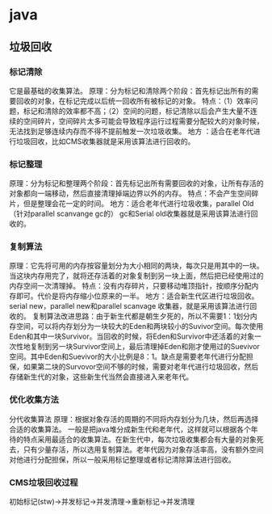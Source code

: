 # java

## 垃圾回收

### 标记清除
它是最基础的收集算法。
原理：分为标记和清除两个阶段：首先标记出所有的需要回收的对象，在标记完成以后统一回收所有被标记的对象。
特点：（1）效率问题，标记和清除的效率都不高；（2）空间的问题，标记清除以后会产生大量不连续的空间碎片，空间碎片太多可能会导致程序运行过程需要分配较大的对象时候，无法找到足够连续内存而不得不提前触发一次垃圾收集。
地方 ：适合在老年代进行垃圾回收，比如CMS收集器就是采用该算法进行回收的。

### 标记整理
原理：分为标记和整理两个阶段：首先标记出所有需要回收的对象，让所有存活的对象都向一端移动，然后直接清理掉端边界以外的内存。
特点：不会产生空间碎片，但是整理会花一定的时间。
地方：适合老年代进行垃圾收集，parallel Old（针对parallel scanvange gc的） gc和Serial old收集器就是采用该算法进行回收的。

### 复制算法

原理：它先将可用的内存按容量划分为大小相同的两块，每次只是用其中的一块。当这块内存用完了，就将还存活着的对象复制到另一块上面，然后把已经使用过的内存空间一次清理掉。
特点：没有内存碎片，只要移动堆顶指针，按顺序分配内存即可。代价是将内存缩小位原来的一半。
地方：适合新生代区进行垃圾回收。serial new，parallel new和parallel scanvage
收集器，就是采用该算法进行回收的。
复制算法改进思路：由于新生代都是朝生夕死的，所以不需要1：1划分内存空间，可以将内存划分为一块较大的Eden和两块较小的Suvivor空间。每次使用Eden和其中一块Survivor。当回收的时候，将Eden和Survivor中还活着的对象一次性地复制到另一块Survivor空间上，最后清理掉Eden和刚才使用过的Suevivor空间。其中Eden和Suevivor的大小比例是8：1。缺点是需要老年代进行分配担保，如果第二块的Survovor空间不够的时候，需要对老年代进行垃圾回收，然后存储新生代的对象，这些新生代当然会直接进入来老年代。

### 优化收集方法

分代收集算法
原理：根据对象存活的周期的不同将内存划分为几块，然后再选择合适的收集算法。
一般是把java堆分成新生代和老年代，这样就可以根据各个年待的特点采用最适合的收集算法。在新生代中，每次垃圾收集都会有大量的对象死去，只有少量存活，所以选用复制算法。老年代因为对象存活率高，没有额外空间对他进行分配担保，所以一般采用标记整理或者标记清除算法进行回收。

### CMS垃圾回收过程

初始标记(stw)->并发标记->并发清理->重新标记->并发清理